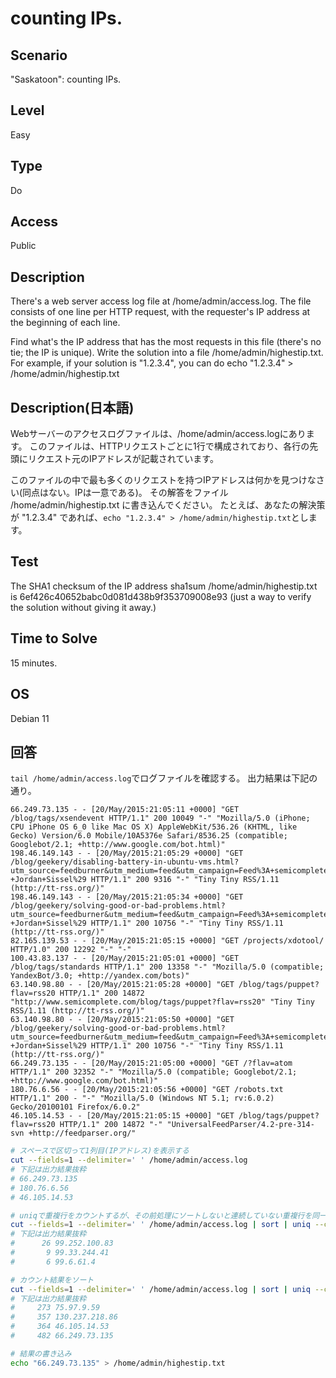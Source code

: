 # counting IPs.


## Scenario
"Saskatoon": counting IPs.


## Level
Easy


## Type
Do


## Access
Public


## Description
There's a web server access log file at /home/admin/access.log.
The file consists of one line per HTTP request, with the requester's IP address at the beginning of each line.

Find what's the IP address that has the most requests in this file (there's no tie; the IP is unique).
Write the solution into a file /home/admin/highestip.txt.
For example, if your solution is "1.2.3.4", you can do echo "1.2.3.4" > /home/admin/highestip.txt


## Description(日本語)
Webサーバーのアクセスログファイルは、/home/admin/access.logにあります。
このファイルは、HTTPリクエストごとに1行で構成されており、各行の先頭にリクエスト元のIPアドレスが記載されています。

このファイルの中で最も多くのリクエストを持つIPアドレスは何かを見つけなさい(同点はない。IPは一意である)。
その解答をファイル /home/admin/highestip.txt に書き込んでください。
たとえば、あなたの解決策が "1.2.3.4" であれば、```echo "1.2.3.4" > /home/admin/highestip.txt```とします。


## Test
The SHA1 checksum of the IP address sha1sum /home/admin/highestip.txt is 6ef426c40652babc0d081d438b9f353709008e93 (just a way to verify the solution without giving it away.)


## Time to Solve
15 minutes.


## OS
Debian 11


## 回答

```tail /home/admin/access.log```でログファイルを確認する。
出力結果は下記の通り。
```
66.249.73.135 - - [20/May/2015:21:05:11 +0000] "GET /blog/tags/xsendevent HTTP/1.1" 200 10049 "-" "Mozilla/5.0 (iPhone; CPU iPhone OS 6_0 like Mac OS X) AppleWebKit/536.26 (KHTML, like Gecko) Version/6.0 Mobile/10A5376e Safari/8536.25 (compatible; Googlebot/2.1; +http://www.google.com/bot.html)"
198.46.149.143 - - [20/May/2015:21:05:29 +0000] "GET /blog/geekery/disabling-battery-in-ubuntu-vms.html?utm_source=feedburner&utm_medium=feed&utm_campaign=Feed%3A+semicomplete%2Fmain+%28semicomplete.com+-+Jordan+Sissel%29 HTTP/1.1" 200 9316 "-" "Tiny Tiny RSS/1.11 (http://tt-rss.org/)"
198.46.149.143 - - [20/May/2015:21:05:34 +0000] "GET /blog/geekery/solving-good-or-bad-problems.html?utm_source=feedburner&utm_medium=feed&utm_campaign=Feed%3A+semicomplete%2Fmain+%28semicomplete.com+-+Jordan+Sissel%29 HTTP/1.1" 200 10756 "-" "Tiny Tiny RSS/1.11 (http://tt-rss.org/)"
82.165.139.53 - - [20/May/2015:21:05:15 +0000] "GET /projects/xdotool/ HTTP/1.0" 200 12292 "-" "-"
100.43.83.137 - - [20/May/2015:21:05:01 +0000] "GET /blog/tags/standards HTTP/1.1" 200 13358 "-" "Mozilla/5.0 (compatible; YandexBot/3.0; +http://yandex.com/bots)"
63.140.98.80 - - [20/May/2015:21:05:28 +0000] "GET /blog/tags/puppet?flav=rss20 HTTP/1.1" 200 14872 "http://www.semicomplete.com/blog/tags/puppet?flav=rss20" "Tiny Tiny RSS/1.11 (http://tt-rss.org/)"
63.140.98.80 - - [20/May/2015:21:05:50 +0000] "GET /blog/geekery/solving-good-or-bad-problems.html?utm_source=feedburner&utm_medium=feed&utm_campaign=Feed%3A+semicomplete%2Fmain+%28semicomplete.com+-+Jordan+Sissel%29 HTTP/1.1" 200 10756 "-" "Tiny Tiny RSS/1.11 (http://tt-rss.org/)"
66.249.73.135 - - [20/May/2015:21:05:00 +0000] "GET /?flav=atom HTTP/1.1" 200 32352 "-" "Mozilla/5.0 (compatible; Googlebot/2.1; +http://www.google.com/bot.html)"
180.76.6.56 - - [20/May/2015:21:05:56 +0000] "GET /robots.txt HTTP/1.1" 200 - "-" "Mozilla/5.0 (Windows NT 5.1; rv:6.0.2) Gecko/20100101 Firefox/6.0.2"
46.105.14.53 - - [20/May/2015:21:05:15 +0000] "GET /blog/tags/puppet?flav=rss20 HTTP/1.1" 200 14872 "-" "UniversalFeedParser/4.2-pre-314-svn +http://feedparser.org/"
```

```bash
# スペースで区切って1列目(IPアドレス)を表示する
cut --fields=1 --delimiter=' ' /home/admin/access.log
# 下記は出力結果抜粋
# 66.249.73.135
# 180.76.6.56
# 46.105.14.53

# uniqで重複行をカウントするが、その前処理にソートしないと連続していない重複行を同一のものと扱ってくれない
cut --fields=1 --delimiter=' ' /home/admin/access.log | sort | uniq --count
# 下記は出力結果抜粋
#      26 99.252.100.83
#       9 99.33.244.41
#       6 99.6.61.4

# カウント結果をソート
cut --fields=1 --delimiter=' ' /home/admin/access.log | sort | uniq --count | sort
# 下記は出力結果抜粋
#     273 75.97.9.59
#     357 130.237.218.86
#     364 46.105.14.53
#     482 66.249.73.135

# 結果の書き込み
echo "66.249.73.135" > /home/admin/highestip.txt
```

